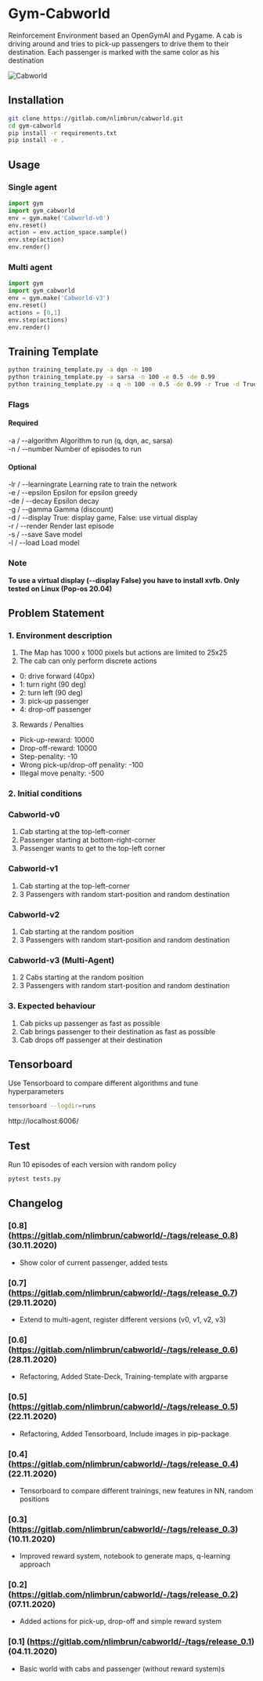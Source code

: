 # Gym-Cabworld

Reinforcement Environment based an OpenGymAI and Pygame. 
A cab is driving around and tries to pick-up passengers to drive them to their destination.
Each passenger is marked with the same color as his destination

![Cabworld](demo.gif)

## Installation 

```bash
git clone https://gitlab.com/nlimbrun/cabworld.git
cd gym-cabworld
pip install -r requirements.txt
pip install -e .
```

## Usage
### Single agent
```python
import gym 
import gym_cabworld 
env = gym.make('Cabworld-v0')
env.reset()
action = env.action_space.sample()
env.step(action)
env.render()
```
### Multi agent 
```python
import gym 
import gym_cabworld 
env = gym.make('Cabworld-v3')
env.reset()
actions = [0,1]
env.step(actions)
env.render()
```

## Training Template
```bash
python training_template.py -a dqn -n 100
python training_template.py -a sarsa -n 100 -e 0.5 -de 0.99
python training_template.py -a q -n 100 -e 0.5 -de 0.99 -r True -d True
```
### Flags 
#### Required 
-a / --algorithm Algorithm to run (q, dqn, ac, sarsa) <br/>
-n / --number Number of episodes to run <br/>
#### Optional
-lr / --learningrate Learning rate to train the network <br/>
-e / --epsilon Epsilon for epsilon greedy <br/>
-de / --decay Epsilon decay <br/>
-g / --gamma Gamma (discount) <br/>
-d / --display True: display game, False: use virtual display <br/>
-r / --render Render last episode <br/>
-s / --save Save model <br/>
-l / --load Load model <br/>

### Note 
**To use a virtual display (--display False) you have to install xvfb. Only tested on Linux (Pop-os 20.04)**

## Problem Statement
### 1. Environment description

1. The Map has 1000 x 1000 pixels but actions are limited to 25x25
2. The cab can only perform discrete actions
* 0: drive forward (40px)
* 1: turn right (90 deg)
* 2: turn left (90 deg)
* 3: pick-up passenger
* 4: drop-off passenger
3. Rewards / Penalties
* Pick-up-reward: 10000 
* Drop-off-reward: 10000
* Step-penality: -10
* Wrong pick-up/drop-off penality: -100
* Illegal move penalty: -500

### 2. Initial conditions

### Cabworld-v0
1. Cab starting at the top-left-corner
2. Passenger starting at bottom-right-corner 
3. Passenger wants to get to the top-left corner 

### Cabworld-v1
1. Cab starting at the top-left-corner
2. 3 Passengers with random start-position and random destination

### Cabworld-v2
1. Cab starting at the random position
2. 3 Passengers with random start-position and random destination

### Cabworld-v3 (Multi-Agent)
1. 2 Cabs starting at the random position
2. 3 Passengers with random start-position and random destination

### 3. Expected behaviour
1. Cab picks up passenger as fast as possible 
2. Cab brings passenger to their destination as fast as possible
3. Cab drops off passenger at their destination


## Tensorboard 
Use Tensorboard to compare different algorithms and tune hyperparameters
```bash 
tensorboard --logdir=runs
```
http://localhost:6006/

## Test 
Run 10 episodes of each version with random policy
```bash 
pytest tests.py
```

## Changelog

### [0.8] (https://gitlab.com/nlimbrun/cabworld/-/tags/release_0.8) (30.11.2020)
- Show color of current passenger, added tests

### [0.7] (https://gitlab.com/nlimbrun/cabworld/-/tags/release_0.7) (29.11.2020)
- Extend to multi-agent, register different versions (v0, v1, v2, v3)

### [0.6] (https://gitlab.com/nlimbrun/cabworld/-/tags/release_0.6) (28.11.2020)
- Refactoring, Added State-Deck, Training-template with argparse

### [0.5] (https://gitlab.com/nlimbrun/cabworld/-/tags/release_0.5) (22.11.2020)
- Refactoring, Added Tensorboard, Include images in pip-package

### [0.4] (https://gitlab.com/nlimbrun/cabworld/-/tags/release_0.4) (22.11.2020)
- Tensorboard to compare different trainings, new features in NN, random positions

### [0.3] (https://gitlab.com/nlimbrun/cabworld/-/tags/release_0.3) (10.11.2020)
- Improved reward system, notebook to generate maps, q-learning approach

### [0.2] (https://gitlab.com/nlimbrun/cabworld/-/tags/release_0.2) (07.11.2020)
- Added actions for pick-up, drop-off and simple reward system

### [0.1] (https://gitlab.com/nlimbrun/cabworld/-/tags/release_0.1) (04.11.2020)
- Basic world with cabs and passenger (without reward system)s